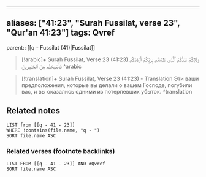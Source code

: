 
---
aliases: ["41:23", "Surah Fussilat, verse 23", "Qur'an 41:23"]
tags: Qvref
---

parent:: [[q - Fussilat (41)|Fussilat]]

> [!arabic]+ Surah Fussilat, Verse 23 (41:23)
> <span class="quran-arabic">وَذَٰلِكُمْ ظَنُّكُمُ ٱلَّذِى ظَنَنتُم بِرَبِّكُمْ أَرْدَىٰكُمْ فَأَصْبَحْتُم مِّنَ ٱلْخَـٰسِرِينَ</span>
^arabic

> [!translation]+ Surah Fussilat, Verse 23 (41:23) - Translation
> Эти ваши предположения, которые вы делали о вашем Господе, погубили вас, и вы оказались одними из потерпевших убыток.
^translation



## Related notes
```dataview
LIST from [[q - 41 - 23]]
WHERE !contains(file.name, "q - ")
SORT file.name ASC
```

### Related verses (footnote backlinks)
```dataview
LIST FROM [[q - 41 - 23]] AND #Qvref
SORT file.name ASC
```

